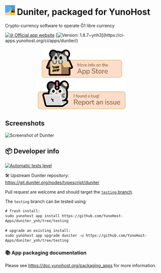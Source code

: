 <!--
N.B.: This README was automatically generated by <https://github.com/YunoHost/apps_tools/blob/main/readme_generator>
It shall NOT be edited by hand.
-->

<h1>
  <img src="https://raw.githubusercontent.com/YunoHost/apps/main/logos/duniter.png" width="32px" alt="Logo of Duniter">
  Duniter, packaged for YunoHost
</h1>

Crypto-currency software to operate Ğ1 libre currency

[![🌐 Official app website](https://img.shields.io/badge/Official_app_website-darkgreen?style=for-the-badge)](https://duniter.org)
[![Version: 1.8.7~ynh3](https://img.shields.io/badge/Version-1.8.7~ynh3-rgb(18,138,11)?style=for-the-badge)](https://ci-apps.yunohost.org/ci/apps/duniter/)

<div align="center">
<a href="https://apps.yunohost.org/app/duniter"><img height="100px" src="https://github.com/YunoHost/yunohost-artwork/raw/refs/heads/main/badges/neopossum-badges/badge_more_info_on_the_appstore.svg"/></a>
<a href="https://github.com/YunoHost-Apps/duniter_ynh/issues"><img height="100px" src="https://github.com/YunoHost/yunohost-artwork/raw/refs/heads/main/badges/neopossum-badges/badge_report_an_issue.svg"/></a>
</div>


## Screenshots
![Screenshot of Duniter](./doc/screenshots/duniter_admin_g1.png)

## 📦 Developer info

[![Automatic tests level](https://apps.yunohost.org/badge/cilevel/duniter)](https://ci-apps.yunohost.org/ci/apps/duniter/)

🛠️ Upstream Duniter repository: <https://git.duniter.org/nodes/typescript/duniter>

Pull request are welcome and should target the [`testing` branch](https://github.com/YunoHost-Apps/duniter_ynh/tree/testing).

The `testing` branch can be tested using:
```
# fresh install:
sudo yunohost app install https://github.com/YunoHost-Apps/duniter_ynh/tree/testing

# upgrade an existing install:
sudo yunohost app upgrade duniter -u https://github.com/YunoHost-Apps/duniter_ynh/tree/testing
```

### 📚 App packaging documentation

Please see <https://doc.yunohost.org/packaging_apps> for more information.